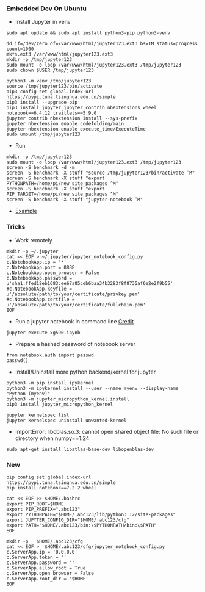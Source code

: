 ### Embedded Dev On Ubuntu
* Install Jupyter in venv
```
sudo apt update && sudo apt install python3-pip python3-venv

dd if=/dev/zero of=/var/www/html/jupyter123.ext3 bs=1M status=progress count=1000
mkfs.ext3 /var/www/html/jupyter123.ext3
mkdir -p /tmp/jupyter123
sudo mount -o loop /var/www/html/jupyter123.ext3 /tmp/jupyter123
sudo chown $USER /tmp/jupyter123 

python3 -m venv /tmp/jupyter123
source /tmp/jupyter123/bin/activate
pip3 config set global.index-url https://pypi.tuna.tsinghua.edu.cn/simple
pip3 install --upgrade pip
pip3 install jupyter jupyter_contrib_nbextensions wheel notebook==6.4.12 traitlets==5.9.0
jupyter contrib nbextension install --sys-prefix
jupyter nbextension enable codefolding/main
jupyter nbextension enable execute_time/ExecuteTime
sudo umount /tmp/jupyter123
```
* Run
```
mkdir -p /tmp/jupyter123
sudo mount -o loop /var/www/html/jupyter123.ext3 /tmp/jupyter123
screen -S benchmark -d -m
screen -S benchmark -X stuff "source /tmp/jupyter123/bin/activate ^M"
screen -S benchmark -X stuff "export PYTHONPATH=/home/pi/new_site_packages ^M"
screen -S benchmark -X stuff "export PIP_TARGET=/home/pi/new_site_packages ^M"
screen -S benchmark -X stuff "jupyter-notebook ^M"
```
* [Example](https://github.com/xg590/IoT/blob/master/MicroPython/MicroPython_ESP8266_Jupyter.ipynb)
### Tricks
* Work remotely
```
mkdir -p ~/.jupyter
cat << EOF > ~/.jupyter/jupyter_notebook_config.py 
c.NotebookApp.ip = '*'
c.NotebookApp.port = 8888 
c.NotebookApp.open_browser = False
c.NotebookApp.password = u'sha1:ffed18eb1683:ee67a85ceb6baa34b3283f8f8735af6e2e2f9b55'  
#c.NotebookApp.keyfile = u'/absolute/path/to/your/certificate/privkey.pem' 
#c.NotebookApp.certfile = u'/absolute/path/to/your/certificate/fullchain.pem'
EOF
```
* Run a jupyter notebook in command line [Credit](https://discourse.jupyter.org/t/jupyter-run-requires-notebook-to-be-previously-run/12250/2)
```
jupyter-execute xg590.ipynb
```
* Prepare a hashed password of notebook server 
```
from notebook.auth import passwd
passwd()
```
* Install/Uninstall more python backend/kernel for jupyter 
```
python3 -m pip install ipykernel
python3 -m ipykernel install --user --name myenv --display-name "Python (myenv)"
python3 -m jupyter_micropython_kernel.install
pip3 install jupyter_micropython_kernel

jupyter kernelspec list  
jupyter kernelspec uninstall unwanted-kernel
``` 
* ImportError: libcblas.so.3: cannot open shared object file: No such file or directory when numpy==1.24 
```
sudo apt-get install libatlas-base-dev libopenblas-dev
```
### New
```
pip config set global.index-url https://pypi.tuna.tsinghua.edu.cn/simple
pip install notebook==7.2.2 wheel

cat << EOF >> $HOME/.bashrc
export PIP_ROOT=$HOME
export PIP_PREFIX=".abc123"
export PYTHONPATH="$HOME/.abc123/lib/python3.12/site-packages"
export JUPYTER_CONFIG_DIR="$HOME/.abc123/cfg" 
export PATH="$HOME/.abc123/bin:\$PYTHONPATH/bin:\$PATH"
EOF

mkdir -p   $HOME/.abc123/cfg  
cat << EOF >  $HOME/.abc123/cfg/jupyter_notebook_config.py
c.ServerApp.ip = '0.0.0.0'
c.ServerApp.token = ''
c.ServerApp.password = ''
c.ServerApp.allow_root = True
c.ServerApp.open_browser = False
c.ServerApp.root_dir = '$HOME'
EOF
```